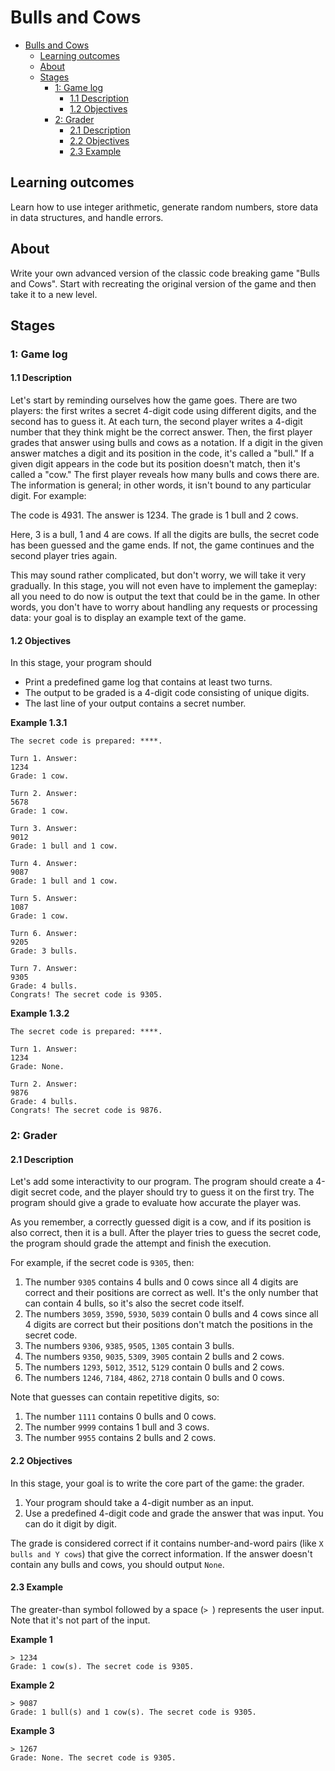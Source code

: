 # Bulls and Cows

- [Bulls and Cows](#bulls-and-cows)
  - [Learning outcomes](#learning-outcomes)
  - [About](#about)
  - [Stages](#stages)
    - [1: Game log](#1-game-log)
      - [1.1 Description](#11-description)
      - [1.2 Objectives](#12-objectives)
    - [2: Grader](#2-grader)
      - [2.1 Description](#21-description)
      - [2.2 Objectives](#22-objectives)
      - [2.3 Example](#23-example)

## Learning outcomes
Learn how to use integer arithmetic, generate random numbers, store data in data structures, and handle errors.

## About
Write your own advanced version of the classic code breaking game "Bulls and Cows". Start with recreating the original version of the game and then take it to a new level.

## Stages
### 1: Game log
#### 1.1 Description
Let's start by reminding ourselves how the game goes. There are two players: the first writes a secret 4-digit code using different digits, and the second has to guess it. At each turn, the second player writes a 4-digit number that they think might be the correct answer. Then, the first player grades that answer using bulls and cows as a notation. If a digit in the given answer matches a digit and its position in the code, it's called a "bull." If a given digit appears in the code but its position doesn't match, then it's called a "cow." The first player reveals how many bulls and cows there are. The information is general; in other words, it isn't bound to any particular digit. For example:

The code is 4931.
The answer is 1234.
The grade is 1 bull and 2 cows.

Here, 3 is a bull, 1 and 4 are cows. If all the digits are bulls, the secret code has been guessed and the game ends. If not, the game continues and the second player tries again.

This may sound rather complicated, but don't worry, we will take it very gradually. In this stage, you will not even have to implement the gameplay: all you need to do now is output the text that could be in the game. In other words, you don't have to worry about handling any requests or processing data: your goal is to display an example text of the game.

#### 1.2 Objectives
In this stage, your program should

- Print a predefined game log that contains at least two turns.
- The output to be graded is a 4-digit code consisting of unique digits.
- The last line of your output contains a secret number.

**Example 1.3.1**
```console
The secret code is prepared: ****.

Turn 1. Answer:
1234
Grade: 1 cow.

Turn 2. Answer:
5678
Grade: 1 cow.

Turn 3. Answer:
9012
Grade: 1 bull and 1 cow.

Turn 4. Answer:
9087
Grade: 1 bull and 1 cow.

Turn 5. Answer:
1087
Grade: 1 cow.

Turn 6. Answer:
9205
Grade: 3 bulls.

Turn 7. Answer:
9305
Grade: 4 bulls.
Congrats! The secret code is 9305.
```

**Example 1.3.2**
```console
The secret code is prepared: ****.

Turn 1. Answer:
1234
Grade: None.

Turn 2. Answer:
9876
Grade: 4 bulls.
Congrats! The secret code is 9876.
```

### 2: Grader
#### 2.1 Description
Let's add some interactivity to our program. The program should create a 4-digit secret code, and the player should try to guess it on the first try. The program should give a grade to evaluate how accurate the player was.

As you remember, a correctly guessed digit is a cow, and if its position is also correct, then it is a bull. After the player tries to guess the secret code, the program should grade the attempt and finish the execution.

For example, if the secret code is `9305`, then:

1. The number `9305` contains 4 bulls and 0 cows since all 4 digits are correct and their positions are correct as well. It's the only number that can contain 4 bulls, so it's also the secret code itself.
2. The numbers `3059`, `3590`, `5930`, `5039` contain 0 bulls and 4 cows since all 4 digits are correct but their positions don't match the positions in the secret code.
3. The numbers `9306`, `9385`, `9505`, `1305` contain 3 bulls.
4. The numbers `9350`, `9035`, `5309`, `3905` contain 2 bulls and 2 cows.
5. The numbers `1293`, `5012`, `3512`, `5129` contain 0 bulls and 2 cows.
6. The numbers `1246`, `7184`, `4862`, `2718` contain 0 bulls and 0 cows.

Note that guesses can contain repetitive digits, so:

1. The number `1111` contains 0 bulls and 0 cows.
2. The number `9999` contains 1 bull and 3 cows.
3. The number `9955` contains 2 bulls and 2 cows.

#### 2.2 Objectives
In this stage, your goal is to write the core part of the game: the grader.

1. Your program should take a 4-digit number as an input.
2. Use a predefined 4-digit code and grade the answer that was input. You can do it digit by digit.

The grade is considered correct if it contains number-and-word pairs (like `X bulls and Y cows`) that give the correct information. If the answer doesn't contain any bulls and cows, you should output `None`.

#### 2.3 Example
The greater-than symbol followed by a space (`> `) represents the user input. Note that it's not part of the input.

**Example 1**
```console
> 1234
Grade: 1 cow(s). The secret code is 9305.
```

**Example 2**
```console
> 9087
Grade: 1 bull(s) and 1 cow(s). The secret code is 9305.
```
**Example 3**
```console
> 1267
Grade: None. The secret code is 9305.
```